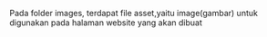 Pada folder images, terdapat file asset,yaitu image(gambar) untuk digunakan pada halaman website yang akan dibuat